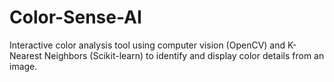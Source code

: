 # Color-Sense-AI
Interactive color analysis tool using computer vision (OpenCV) and K-Nearest Neighbors (Scikit-learn) to identify and display color details from an image.
